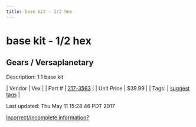 ```yaml
---
title: base kit - 1/2 hex
---
```


# base kit - 1/2 hex
## Gears / Versaplanetary
Description: 	1:1 base kit 

| Vendor | Vex | 
| Part # | [217-3563](http://www.vexrobotics.com/versaplanetary.html) | 
| Unit Price | $39.99 | 
| Tags: | [suggest tags](https://docs.google.com/forms/d/e/1FAIpQLSeWyY8v3RgOty-MyWmh9U0iivNYN_molChYyS-0U-o-kOAv_g/viewform) | 

Last updated: Thu May 11 15:28:46 PDT 2017

 [Incorrect/Incomplete information?](https://docs.google.com/forms/d/e/1FAIpQLSeWyY8v3RgOty-MyWmh9U0iivNYN_molChYyS-0U-o-kOAv_g/viewform)